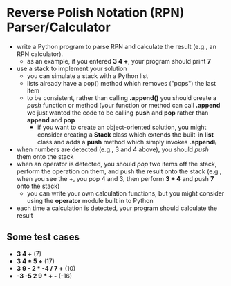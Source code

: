 # Reverse Polish Notation (RPN) Parser/Calculator
* write a Python program to parse RPN and calculate the result (e.g., an RPN calculator).
  * as an example, if you entered __3 4 +__, your program should print __7__
* use a stack to implement your solution
  * you can simulate a stack with a Python list
  * lists already have a pop() method which removes ("pops") the last item
  * to be consistent, rather than calling __.append()__ you should create a _push_ function or method (your function or method can call __.append__ we just wanted the code to be calling __push__ and __pop__ rather than __append__ and __pop__
    * if you want to create an object-oriented solution, you might consider creating a __Stack__ class which extends the built-in __list__ class and adds a __push__ method which simply invokes __.append__\
* when numbers are detected (e.g., 3 and 4 above), you should _push_ them onto the stack
* when an operator is detected, you should _pop_ two items off the stack, perform the operation on them, and push the result onto the stack (e.g., when you see the +, you pop 4 and 3, then perform __3 + 4__ and push __7__ onto the stack)
  * you can write your own calculation functions, but you might consider using the __operator__ module built in to Python
* each time a calculation is detected, your program should calculate the result

## Some test cases
* __3 4 +__ (7)
* __3 4 * 5 +__ (17)
* __3 9 - 2 * -4 / 7 +__ (10)
* __-3 -5 2 9 * + -__ (-16)
